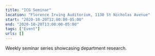 ```yaml
---
title: "ICG Seminar"
location: "Florence Irving Auditorium, 1130 St Nicholas Avenue"
start: "2020-10-20T12:00:00-05:00"
end: "2020-10-20T13:00:00-05:00"
tags: ["Event"]
urls: []
---
```


Weekly seminar series showcasing department research.

<!-- endexcerpt -->
